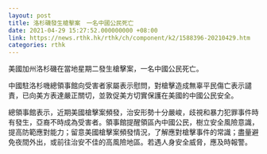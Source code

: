 ```yaml
---
layout: post
title: 洛杉磯發生槍擊案　一名中國公民死亡
date: 2021-04-29 15:27:52.000000000 +08:00
link: https://news.rthk.hk/rthk/ch/component/k2/1588396-20210429.htm
categories: rthk
---
```


美國加州洛杉磯在當地星期二發生槍擊案，一名中國公民死亡。

中國駐洛杉嘰總領事館向受害者家屬表示慰問，對槍擊造成無辜平民傷亡表示譴責，已向美方表達嚴正關切，並敦促美方切實保護在美國的中國公民安全。 

總領事館表示，近期美國槍擊案頻發，治安形勢十分嚴峻，歧視和暴力犯罪事件時有發生，亞裔不時成為受害者。領事館提醒領區內中國公民，樹立安全風險意識，提高防範應對能力；留意美國槍擊案頻發情況，了解應對槍擊事件的常識；盡量避免夜間外出，或前往治安不佳的高風險地區。若遇人身安全威脅，應及時報警。
